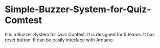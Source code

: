 # Simple-Buzzer-System-for-Quiz-Comtest
It is a Buzzer System for Quiz Contest. It is designed for 5 teams. It has reset button. It can be easily interface with Arduino
